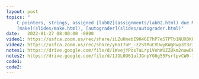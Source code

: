 ```yaml
---
layout: post
topics: "
    C pointers, strings, assigned [lab02](assignments/lab02.html) due Mon 2/7, 
    [make](slides/make.html), [autograder](slides/autograder.html)"
date:   2022-01-27 08:00:00 -0800
video1: https://usfca.zoom.us/rec/share/iLZuHnebE9H46E7hP7eSTPTb1NUX0KHiBZ5P2eangEjLk_yRlEk6vCvBWXPpjVOP.4fBdFaHYeIvkbp1k
video2: https://usfca.zoom.us/rec/share/y6o17uP_-zzStMuCVUwyKWgRwp3t3r3vsnN197V8epqJmy_q_lzcLZ0RFIx_PeIp.oJlxeR5cWrgdt4xt
notes1: https://drive.google.com/file/d/1WvejYPos7aLrp1VehWUZZUkm2nawDKUG/view?usp=sharing
notes2: https://drive.google.com/file/d/1JGL0U61ulJGnpYG6g55FsrtpvCW0-1tg/view?usp=sharing
code1: 
code2: 
---
```

